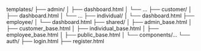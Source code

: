 templates/
├── admin/
│   ├── dashboard.html
│   └── ...
├── customer/
│   ├── dashboard.html
│   └── ...
├── individual/
│   └── dashboard.html
├── employee/
│   └── dashboard.html
├── shared/
│   ├── admin_base.html
│   ├── customer_base.html
│   ├── individual_base.html
│   ├── employee_base.html
│   ├── public_base.html
│   └── components/...
└── auth/
    ├── login.html
    ├── register.html
